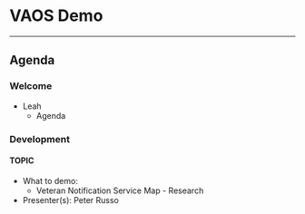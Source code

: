 # VAOS Demo

---

## Agenda

### Welcome

- Leah 
  - Agenda

### Development

#### TOPIC

- What to demo:
  - Veteran Notification Service Map - Research 
- Presenter(s): Peter Russo


